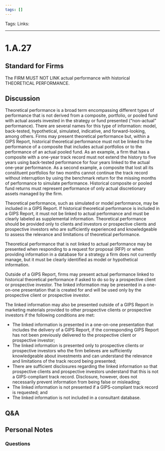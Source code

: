 ```yaml
---
tags: []
---
```

Tags:
Links: 
___
# 1.A.27
## Standard for Firms
The FIRM MUST NOT LINK actual performance with historical THEORETICAL PERFORMANCE.
## Discussion
Theoretical performance is a broad term encompassing different types of performance that is not derived from a composite, portfolio, or pooled fund with actual assets invested in the strategy or fund presented (“non-actual” performance). There are several names for this type of information: model, back-tested, hypothetical, simulated, indicative, and forward-looking, among others. Firms may present theoretical performance but, within a GIPS Report, historical theoretical performance must not be linked to the performance of a composite that includes actual portfolios or to the performance of an actual pooled fund. As an example, a firm that has a composite with a one-year track record must not extend the history to five years using back-tested performance for four years linked to the actual one-year performance. As a second example, a composite that lost all its constituent portfolios for two months cannot continue the track record without interruption by using the benchmark return for the missing months of performance to simulate performance. Historical composite or pooled fund returns must represent performance of only actual discretionary assets managed by the firm.

Theoretical performance, such as simulated or model performance, may be included in a GIPS Report. If historical theoretical performance is included in a GIPS Report, it must not be linked to actual performance and must be clearly labeled as supplemental information. Theoretical performance should be provided only to clients and investors or prospective clients and prospective investors who are sufficiently experienced and knowledgeable to assess the relevance and limitations of theoretical performance.

Theoretical performance that is not linked to actual performance may be presented when responding to a request for proposal (RFP) or when providing information in a database for a strategy a firm does not currently manage, but it must be clearly identified as model or hypothetical information.

Outside of a GIPS Report, firms may present actual performance linked to historical theoretical performance if asked to do so by a prospective client or prospective investor. The linked information may be presented in a one-on-one presentation that is created for and will be used only by the prospective client or prospective investor.

The linked information may also be presented outside of a GIPS Report in marketing materials provided to other prospective clients or prospective investors if the following conditions are met:
- The linked information is presented in a one-on-one presentation that includes the delivery of a GIPS Report, if the corresponding GIPS Report has not been previously delivered to the prospective client or prospective investor;
- The linked information is presented only to prospective clients or prospective investors who the firm believes are sufficiently knowledgeable about investments and can understand the relevance and limitations of the track record being presented;
- There are sufficient disclosures regarding the linked information so that prospective clients and prospective investors understand that this is not a GIPS-compliant track record. Disclosure, however, does not necessarily prevent information from being false or misleading;
- The linked information is not presented if a GIPS-compliant track record is requested; and
- The linked information is not included in a consultant database.
## Q&A

## Personal Notes

### Questions
